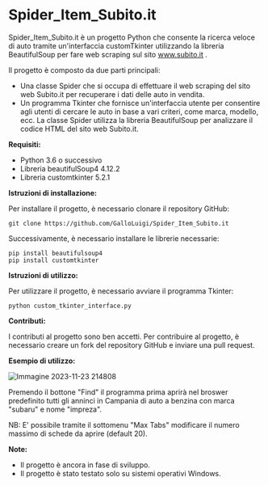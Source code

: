 # Spider_Item_Subito.it
Spider_Item_Subito.it è un progetto Python che consente la ricerca veloce di auto tramite un'interfaccia customTkinter utilizzando la libreria BeautifulSoup per fare web scraping sul sito www.subito.it .

Il progetto è composto da due parti principali:

* Una classe Spider che si occupa di effettuare il web scraping del sito web Subito.it per recuperare i dati delle auto in vendita.
* Un programma Tkinter che fornisce un'interfaccia utente per consentire agli utenti di cercare le auto in base a vari criteri, come marca, modello, ecc.
La classe Spider utilizza la libreria BeautifulSoup per analizzare il codice HTML del sito web Subito.it.

**Requisiti:**

- Python 3.6 o successivo
- Libreria beautifulSoup4 4.12.2
- Libreria customtkinter 5.2.1

**Istruzioni di installazione:**

Per installare il progetto, è necessario clonare il repository GitHub:

```
git clone https://github.com/GalloLuigi/Spider_Item_Subito.it
```

Successivamente, è necessario installare le librerie necessarie:

```
pip install beautifulsoup4 
pip install customtkinter
```

**Istruzioni di utilizzo:**

Per utilizzare il progetto, è necessario avviare il programma Tkinter:

```
python custom_tkinter_interface.py
```

**Contributi:**

I contributi al progetto sono ben accetti. Per contribuire al progetto, è necessario creare un fork del repository GitHub e inviare una pull request.

**Esempio di utilizzo:**

![Immagine 2023-11-23 214808](https://github.com/GalloLuigi/Spider_Item_Subito.it/assets/71981111/e793eb90-52ac-40e2-8c87-8db65e905d7c)

Premendo il bottone "Find" il programma prima aprirà nel broswer predefinito tutti gli anninci in Campania di auto a benzina con marca "subaru" e nome "impreza".

NB: E' possibile tramite il sottomenu "Max Tabs" modificare il numero massimo di schede da aprire (default 20).


**Note:**

- Il progetto è ancora in fase di sviluppo.
- Il progetto è stato testato solo su sistemi operativi Windows.

